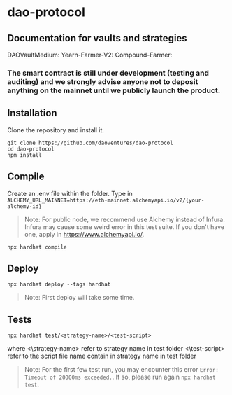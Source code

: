 # dao-protocol
## Documentation for vaults and strategies
DAOVaultMedium: 
Yearn-Farmer-V2: 
Compound-Farmer: 

### The smart contract is still under development (testing and auditing) and we strongly advise anyone not to deposit anything on the mainnet until we publicly launch the product.

## Installation
Clone the repository and install it.
```
git clone https://github.com/daoventures/dao-protocol
cd dao-protocol
npm install
```

## Compile
Create an .env file within the folder. Type in `ALCHEMY_URL_MAINNET=https://eth-mainnet.alchemyapi.io/v2/{your-alchemy-id}`
> Note: For public node, we recommend use Alchemy instead of Infura. Infura may cause some weird error in this test suite. If you don't have one, apply in https://www.alchemyapi.io/.
```
npx hardhat compile
```

## Deploy
```
npx hardhat deploy --tags hardhat
```
> Note: First deploy will take some time.

## Tests
```
npx hardhat test/<strategy-name>/<test-script>
```
where
<\strategy-name> refer to strategy name in test folder
<\test-script> refer to the script file name contain in strategy name in test folder
> Note: For the first few test run, you may encounter this error `Error: Timeout of 20000ms exceeded.`. If so, please run again `npx hardhat test`.
